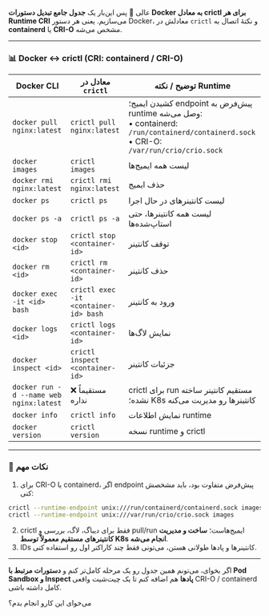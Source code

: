 

عالی 🌟
پس این‌بار یک **جدول جامع تبدیل دستورات Docker به معادل crictl برای هر Runtime CRI** می‌سازیم.
یعنی هر دستور Docker، معادلش در `crictl` و نکتهٔ اتصال به **containerd** یا **CRI-O** مشخص می‌شه.

---

### 📊 Docker ↔ crictl (CRI: containerd / CRI-O)

| Docker CLI                              | معادل در `crictl`                     | توضیح / نکته Runtime                                                                                                                           |
| --------------------------------------- | ------------------------------------- | ---------------------------------------------------------------------------------------------------------------------------------------------- |
| `docker pull nginx:latest`              | `crictl pull nginx:latest`            | کشیدن ایمیج؛ endpoint پیش‌فرض به runtime وصل می‌شه: <br>• containerd: `/run/containerd/containerd.sock` <br>• CRI-O: `/var/run/crio/crio.sock` |
| `docker images`                         | `crictl images`                       | لیست همه ایمیج‌ها                                                                                                                              |
| `docker rmi nginx:latest`               | `crictl rmi nginx:latest`             | حذف ایمیج                                                                                                                                      |
| `docker ps`                             | `crictl ps`                           | لیست کانتینرهای در حال اجرا                                                                                                                    |
| `docker ps -a`                          | `crictl ps -a`                        | لیست همه کانتینرها، حتی استاپ‌شده‌ها                                                                                                           |
| `docker stop <id>`                      | `crictl stop <container-id>`          | توقف کانتینر                                                                                                                                   |
| `docker rm <id>`                        | `crictl rm <container-id>`            | حذف کانتینر                                                                                                                                    |
| `docker exec -it <id> bash`             | `crictl exec -it <container-id> bash` | ورود به کانتینر                                                                                                                                |
| `docker logs <id>`                      | `crictl logs <container-id>`          | نمایش لاگ‌ها                                                                                                                                   |
| `docker inspect <id>`                   | `crictl inspect <container-id>`       | جزئیات کانتینر                                                                                                                                 |
| `docker run -d --name web nginx:latest` | ❌ مستقیماً نداره                      | crictl برای run مستقیم کانتینر ساخته نشده؛ K8s کانتینرها رو مدیریت می‌کنه                                                                      |
| `docker info`                           | `crictl info`                         | نمایش اطلاعات runtime                                                                                                                          |
| `docker version`                        | `crictl version`                      | نسخه runtime و crictl                                                                                                                          |

---

### 🔹 نکات مهم

1. برای CRI-O یا containerd، اگر endpoint پیش‌فرض متفاوت بود، باید مشخصش کنی:

```bash
crictl --runtime-endpoint unix:///run/containerd/containerd.sock images
crictl --runtime-endpoint unix:///var/run/crio/crio.sock images
```

2. crictl فقط برای دیباگ، لاگ، بررسی و pull/run ایمیج‌هاست؛ **ساخت و مدیریت کانتینرهای مستقیم معمولاً توسط K8s انجام می‌شه**.
3. IDs کانتینرها و پادها طولانی هستن، می‌تونی فقط چند کاراکتر اول رو استفاده کنی.

---

اگر بخوای، می‌تونم همین جدول رو یک مرحله کامل‌تر کنم و **دستورات مرتبط با Pod Sandbox و Inspect پادها** هم اضافه کنم تا یک چیت‌شیت واقعی CRI-O / containerd کامل داشته باشی.

می‌خوای این کارو انجام بدم؟



